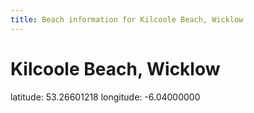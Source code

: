```yaml
---
title: Beach information for Kilcoole Beach, Wicklow
---
```

# Kilcoole Beach, Wicklow 

<div class="location-info">latitude: 53.26601218 longitude: -6.04000000</div>
<div></div>